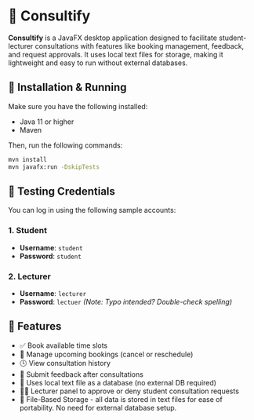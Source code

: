 # 📘 Consultify

**Consultify** is a JavaFX desktop application designed to facilitate student-lecturer consultations with features like booking management, feedback, and request approvals. It uses local text files for storage, making it lightweight and easy to run without external databases.

## 🚀 Installation & Running

Make sure you have the following installed:

- Java 11 or higher
- Maven

Then, run the following commands:

```bash
mvn install
mvn javafx:run -DskipTests
```


## 👤 Testing Credentials

You can log in using the following sample accounts:

### 1. Student
- **Username**: `student`  
- **Password**: `student`

### 2. Lecturer
- **Username**: `lecturer`  
- **Password**: `lectuer` *(Note: Typo intended? Double-check spelling)*


## 🎯 Features

- ✅ Book available time slots
- 🔄 Manage upcoming bookings (cancel or reschedule)
- 🕓 View consultation history
- 📝 Submit feedback after consultations
- 📁 Uses local text file as a database (no external DB required)
- 👨‍🏫 Lecturer panel to approve or deny student consultation requests
- 📂 File-Based Storage - all data is stored in text files for ease of portability. No need for external database setup.
